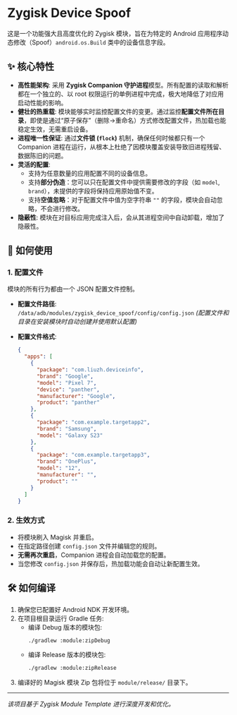 # Zygisk Device Spoof

这是一个功能强大且高度优化的 Zygisk 模块，旨在为特定的 Android 应用程序动态修改（Spoof）`android.os.Build` 类中的设备信息字段。

## ✨ 核心特性

- **高性能架构**: 采用 **Zygisk Companion 守护进程**模型。所有配置的读取和解析都在一个独立的、以 root 权限运行的单例进程中完成，极大地降低了对应用启动性能的影响。
- **健壮的热重载**: 模块能够实时监控配置文件的变更。通过监控**配置文件所在目录**，即使是通过“原子保存”（删除->重命名）方式修改配置文件，热加载也能稳定生效，无需重启设备。
- **进程唯一性保证**: 通过**文件锁 (`flock`)** 机制，确保任何时候都只有一个 Companion 进程在运行，从根本上杜绝了因模块覆盖安装导致旧进程残留、数据陈旧的问题。
- **灵活的配置**:
  - 支持为任意数量的应用配置不同的设备信息。
  - 支持**部分伪造**：您可以只在配置文件中提供需要修改的字段（如 `model`, `brand`），未提供的字段将保持应用原始值不变。
  - 支持**空值忽略**：对于配置文件中值为空字符串 `""` 的字段，模块会自动忽略，不会进行修改。
- **隐蔽性**: 模块在对目标应用完成注入后，会从其进程空间中自动卸载，增加了隐蔽性。

## 🔧 如何使用

### 1. 配置文件

模块的所有行为都由一个 JSON 配置文件控制。

- **配置文件路径**: `/data/adb/modules/zygisk_device_spoof/config/config.json`
  *(配置文件和目录在安装模块时自动创建并使用默认配置)*

- **配置文件格式**:
  ```json
  {
    "apps": [
      {
        "package": "com.liuzh.deviceinfo",
        "brand": "Google",
        "model": "Pixel 7",
        "device": "panther",
        "manufacturer": "Google",
        "product": "panther"
      },
      {
        "package": "com.example.targetapp2",
        "brand": "Samsung",
        "model": "Galaxy S23"
      },
      {
        "package": "com.example.targetapp3",
        "brand": "OnePlus",
        "model": "12",
        "manufacturer": "",
        "product": ""
      }
    ]
  }
  ```

### 2. 生效方式
- 将模块刷入 Magisk 并重启。
- 在指定路径创建 `config.json` 文件并编辑您的规则。
- **无需再次重启**，Companion 进程会自动加载您的配置。
- 当您修改 `config.json` 并保存后，热加载功能会自动让新配置生效。

## 🛠️ 如何编译

1.  确保您已配置好 Android NDK 开发环境。
2.  在项目根目录运行 Gradle 任务:
    - 编译 Debug 版本的模块包:
      ```bash
      ./gradlew :module:zipDebug
      ```
    - 编译 Release 版本的模块包:
      ```bash
      ./gradlew :module:zipRelease
      ```
3.  编译好的 Magisk 模块 Zip 包将位于 `module/release/` 目录下。

---
*该项目基于 Zygisk Module Template 进行深度开发和优化。*
